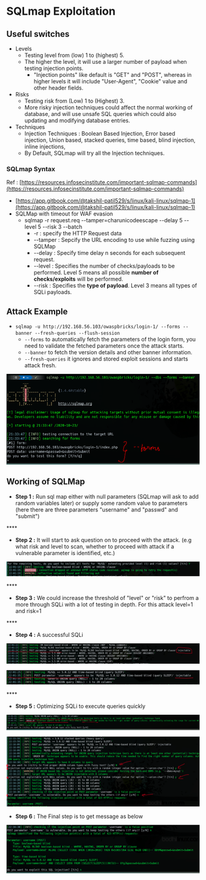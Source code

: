 # SQLmap Exploitation

## Useful switches

* Levels
  * Testing level from \(low\) 1 to \(highest\) 5.
  * The higher the level, it will use a larger number of payload when testing injection points.
    * "Injection points" like default is "GET" and "POST", whereas in higher levels it will include "User-Agent", "Cookie" value and other header fields.
* Risks
  * Testing risk from \(Low\) 1 to \(Highest\) 3.
  * More risky injection techniques could affect the normal working of database, and will use unsafe SQL queries which could also updating and modifying database entries.
* Techniques
  * Injection Techniques : Boolean Based Injection, Error based injection, Union based, stacked queries, time based, blind injection, inline injections, 
  * By Default, SQLmap will try all the Injection techniques.

### SQLmap Syntax

Ref : [https://resources.infosecinstitute.com/important-sqlmap-commands](https://resources.infosecinstitute.com/important-sqlmap-commands)

* [https://app.gitbook.com/@takshil-patil529/s/linux/kali-linux/sqlmap-1](https://app.gitbook.com/@takshil-patil529/s/linux/kali-linux/sqlmap-1)
* SQLMap with timeout for WAF evasion
  * sqlmap -r request.req --tamper=charunicodeescape --delay 5 --level 5 --risk 3 --batch
    * -r : specify the HTTP Request data
    * --tamper : Sepcify the URL encoding to use while fuzzing using SQLMap
    * --delay : Specify time delay n seconds for each subsequent request.
    * --level : Specifies the number of checks/payloads to be performed. Level 5 means all possible **number of checks/exploits** will be performed.
    * --risk : Specifies the **type of payload**. Level 3 means all types of SQLi payloads.

## Attack Example

* `sqlmap -u http://192.168.56.103/owaspbricks/login-1/ --forms --banner --fresh-queries --flush-session`
  * `--forms` to automatically fetch the parameters of the login form, you need to validate the fetched parameters once the attack starts.
  * `--banner` to fetch the version details and other banner information.
  * `--fresh-queries` it ignores and stored exploit sessions and starts attack fresh.

![](../../.gitbook/assets/1.png)

## Working of SQLMap

* **Step 1 :** Run sql map either with null parameters \(SQLmap will ask to add random variables later\) or supply some random value to parameters \(here there are three parameters "username" and "passwd"  and "submit"\)

\*\*\*\*

* **Step 2 :** It will start to ask question on to proceed with the attack. \(e.g what risk and level to scan, whether to proceed with attack if a vulnerable parameter is identified, etc.\)

![](../../.gitbook/assets/image%20%28131%29.png)

\*\*\*\*

* **Step 3 :** We could increase the threshold of "level" or "risk" to perfrom a more through SQLi with a lot of testing in depth. For this attack level=1 and risk=1

\*\*\*\*

* **Step 4 :** A successful SQLi

![](../../.gitbook/assets/image%20%28130%29.png)

![](../../.gitbook/assets/image%20%28133%29.png)

\*\*\*\*

* **Step 5 :** Optimizing SQLi to execute queries quickly

![](../../.gitbook/assets/image%20%28135%29.png)

![](../../.gitbook/assets/image%20%28134%29.png)



* **Step 6 :** The Final step is to get message as below

![](../../.gitbook/assets/image%20%28132%29.png)

